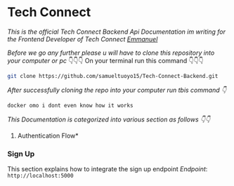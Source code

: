 # Tech Connect

*This is the official Tech Connect Backend Api Documentation im writing for the  Frontend Developer of Tech Connect [Emmanuel](https://github.com/emess2g)*

*Before we go any further please u will have to clone this repository into your computer or pc* 👇👇👇
On your terminal run this command 👇👇👇

```bash
git clone https://github.com/samueltuoyo15/Tech-Connect-Backend.git
```
*After successfully cloning the repo into your computer run tbis command 👇*

```bash
docker omo i dont even know how it works 
```
*This Documentation is categorized into various section as follows 👇👇*

1. Authentication Flow*

### Sign Up

This section explains how to integrate the sign up endpoint 
*Endpoint*: ```http://localhost:5000```